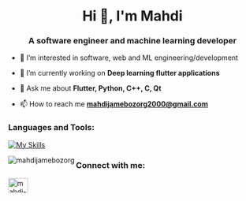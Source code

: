 
<h1 align="center">Hi 👋, I'm Mahdi</h1>
<h3 align="center"> A software engineer and machine learning developer </h3>

- 👀 I’m interested in software, web and ML engineering/development

- 🔭 I’m currently working on **Deep learning flutter applications**

- 💬 Ask me about **Flutter, Python, C++, C, Qt**

- 📫 How to reach me **mahdijamebozorg2000@gmail.com**

<h3 align="left">Languages and Tools:</h3>

[![My Skills](https://skillicons.dev/icons?i=flutter,dart,firebase,androidstudio,apple,postman,python,tensorflow,pytorch,c,cpp,qt)](https://skillicons.dev)
  
<p>
  <img align="left" src="https://github-readme-stats.vercel.app/api/top-langs?username=mahdijamebozorg&show_icons=true&locale=en&layout=compact&theme=dark" alt="mahdijamebozorg" />
</p>

<h3 align="left">Connect with me:</h3>
<p align="left">
<a href="https://linkedin.com/in/mahdi-jamebozorg-b234b5221" target="blank">
  <img align="center" src="https://raw.githubusercontent.com/rahuldkjain/github-profile-readme-generator/master/src/images/icons/Social/linked-in-alt.svg" alt="mahdi-jamebozorg-b234b5221" height="30" width="40" />
</a>
</p>
